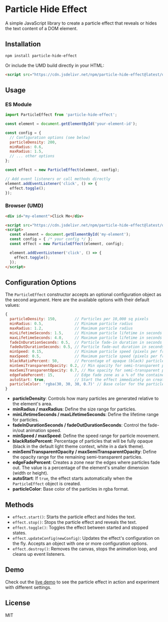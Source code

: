 # Particle Hide Effect

A simple JavaScript library to create a particle effect that reveals or hides the text content of a DOM element.

## Installation

```bash
npm install particle-hide-effect
```

Or include the UMD build directly in your HTML:

```html
<script src="https://cdn.jsdelivr.net/npm/particle-hide-effect@latest/dist/particle-effect.umd.js"></script>
```

## Usage

### ES Module

```javascript
import ParticleEffect from 'particle-hide-effect';

const element = document.getElementById('your-element-id');

const config = {
  // Configuration options (see below)
  particleDensity: 200,
  minRadius: 0.6,
  maxRadius: 1.5,
  // ... other options
};

const effect = new ParticleEffect(element, config);

// Add event listeners or call methods directly
element.addEventListener('click', () => {
  effect.toggle();
});
```

### Browser (UMD)

```html
<div id="my-element">Click Me</div>

<script src="https://cdn.jsdelivr.net/npm/particle-hide-effect@latest/dist/particle-effect.umd.js"></script>
<script>
  const element = document.getElementById('my-element');
  const config = { /* your config */ };
  const effect = new ParticleEffect(element, config);

  element.addEventListener('click', () => {
    effect.toggle();
  });
</script>
```

## Configuration Options

The `ParticleEffect` constructor accepts an optional configuration object as the second argument. Here are the available options with their default values:

```javascript
{
  particleDensity: 150,        // Particles per 10,000 sq pixels
  minRadius: 0.5,              // Minimum particle radius
  maxRadius: 1.2,              // Maximum particle radius
  minLifetimeSeconds: 1.5,     // Minimum particle lifetime in seconds
  maxLifetimeSeconds: 4.0,     // Maximum particle lifetime in seconds
  fadeInDurationSeconds: 0.5,  // Particle fade-in duration in seconds
  fadeOutDurationSeconds: 0.5, // Particle fade-out duration in seconds
  minSpeed: 0.15,              // Minimum particle speed (pixels per frame)
  maxSpeed: 0.5,               // Maximum particle speed (pixels per frame)
  blackRatioPercent: 50,       // Percentage of opaque (black) particles
  minSemiTransparentOpacity: 0.2, // Min opacity for semi-transparent particles
  maxSemiTransparentOpacity: 0.7, // Max opacity for semi-transparent particles
  edgeFadePercent: 15,         // Edge fade zone as a % of the container's smaller dimension
  autoStart: true,             // Start the effect immediately on creation
  particleColor: 'rgba(30, 30, 30, 0.7)' // Base color for the particles
}
```

*   **particleDensity**: Controls how many particles are generated relative to the element's area.
*   **minRadius / maxRadius**: Define the size range for particles.
*   **minLifetimeSeconds / maxLifetimeSeconds**: Define the lifetime range for particles.
*   **fadeInDurationSeconds / fadeOutDurationSeconds**: Control the fade-in/out animation speed.
*   **minSpeed / maxSpeed**: Define the speed range for particle movement.
*   **blackRatioPercent**: Percentage of particles that will be fully opaque (black in the default light theme context, white in a dark theme).
*   **minSemiTransparentOpacity / maxSemiTransparentOpacity**: Define the opacity range for the remaining semi-transparent particles.
*   **edgeFadePercent**: Creates a zone near the edges where particles fade out. The value is a percentage of the element's smaller dimension (width or height).
*   **autoStart**: If `true`, the effect starts automatically when the `ParticleEffect` object is created.
*   **particleColor**: Base color of the particles in rgba format.

## Methods

*   `effect.start()`: Starts the particle effect and hides the text.
*   `effect.stop()`: Stops the particle effect and reveals the text.
*   `effect.toggle()`: Toggles the effect between started and stopped states.
*   `effect.updateConfig(newConfig)`: Updates the effect's configuration on the fly. Accepts an object with one or more configuration options.
*   `effect.destroy()`: Removes the canvas, stops the animation loop, and cleans up event listeners.

## Demo

Check out the [live demo](https://fatfullin.github.io/Particle-Hide-Effect/demo) to see the particle effect in action and experiment with different settings.

## License

MIT 